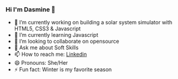 ### Hi I'm Dasmine 👋

 
- 🔭 I’m currently working on building a solar system simulator with HTML5, CSS3 & Javascript
- 🌱 I’m currently learning Javascript
- 👯 I’m looking to collaborate on opensource  
- 💬 Ask me about Soft Skills
- 📫 How to reach me: [Linkedin](https://www.linkedin.com/in/dasmine-wright/)
- 😄 Pronouns: She/Her
- ⚡ Fun fact: Winter is my favorite season  

